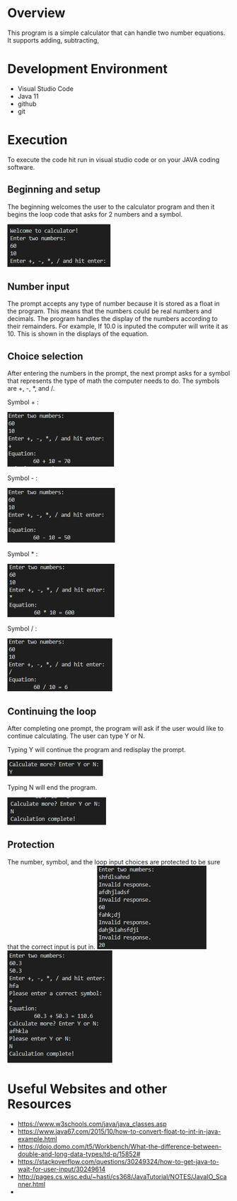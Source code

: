 # Overview

This program is a simple calculator that can handle two number equations. It supports adding, subtracting, 

# Development Environment

* Visual Studio Code 
* Java 11
* github
* git

# Execution

To execute the code hit run in visual studio code or on your JAVA coding software.


## Beginning and setup
The beginning welcomes the user to the calculator program and then it begins the loop code that asks for 2 numbers and a symbol.

![Beginning and first choice](Beginningandprompt.JPG)

## Number input
The prompt accepts any type of number because it is stored as a float in the program. This means that the numbers could be real numbers and decimals.
The program handles the display of the numbers according to their remainders. For example, If 10.0 is inputed the computer will write it as 10. This is shown in the displays of the equation.


## Choice selection
After entering the numbers in the prompt, the next prompt asks for a symbol that represents the type of math the computer needs to do. The symbols are +, -, *, and /. 

Symbol + :

![Symbol +](adding.JPG)

Symbol - :

![Symbol -](subtracting.JPG)

Symbol * :

![Symbol *](multiply.JPG)

Symbol / :

![Symbol /](divide.JPG)

## Continuing the loop

After completing one prompt, the program will ask if the user would like to continue calculating. The user can type Y or N.

Typing Y will continue the program and redisplay the prompt.

![Continuing the loop](Y.JPG)

Typing N will end the program.

![Ending the program](N.JPG)

## Protection
The number, symbol, and the loop input choices are protected to be sure that the correct input is put in.
![Protection in the number](Protectiononnum.JPG)
![Protection in code](Protectiononinput.JPG)


# Useful Websites and other Resources
* https://www.w3schools.com/java/java_classes.asp
* https://www.java67.com/2015/10/how-to-convert-float-to-int-in-java-example.html
* https://dojo.domo.com/t5/Workbench/What-the-difference-between-double-and-long-data-types/td-p/15852#
* https://stackoverflow.com/questions/30249324/how-to-get-java-to-wait-for-user-input/30249614
* http://pages.cs.wisc.edu/~hasti/cs368/JavaTutorial/NOTES/JavaIO_Scanner.html
* 